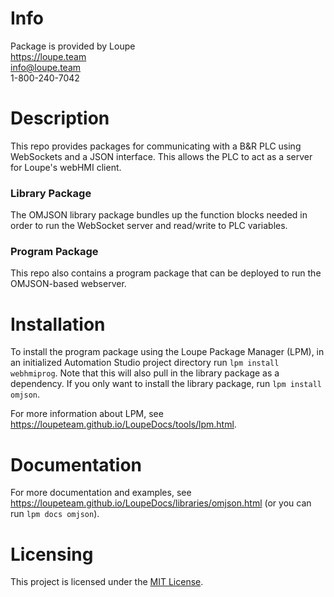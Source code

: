 # Info
Package is provided by Loupe  
https://loupe.team  
info@loupe.team  
1-800-240-7042  

# Description

This repo provides packages for communicating with a B&R PLC using WebSockets and a JSON interface. This allows the PLC to act as a server for Loupe's webHMI client. 

### Library Package
The OMJSON library package bundles up the function blocks needed in order to run the WebSocket server and read/write to PLC variables.  

### Program Package
This repo also contains a program package that can be deployed to run the OMJSON-based webserver.

# Installation

To install the program package using the Loupe Package Manager (LPM), in an initialized Automation Studio project directory run `lpm install webhmiprog`. Note that this will also pull in the library package as a dependency. 
If you only want to install the library package, run `lpm install omjson`. 

For more information about LPM, see https://loupeteam.github.io/LoupeDocs/tools/lpm.html.

# Documentation
For more documentation and examples, see https://loupeteam.github.io/LoupeDocs/libraries/omjson.html (or you can run `lpm docs omjson`).

# Licensing

This project is licensed under the [MIT License](LICENSE).